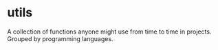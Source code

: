 # utils
A collection of functions anyone might use from time to time in projects. Grouped by programming languages.
